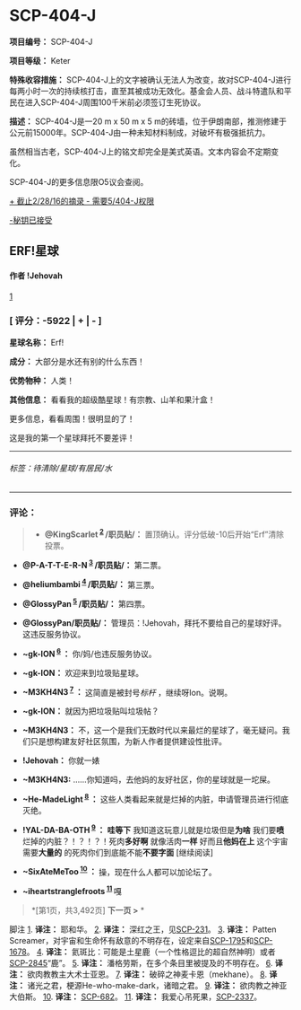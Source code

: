 # SCP-404-J
                        


**项目编号：** SCP-404-J

**项目等级：** Keter

**特殊收容措施：** SCP-404-J上的文字被确认无法人为改变，故对SCP-404-J进行每两小时一次的持续核打击，直至其被成功无效化。基金会人员、战斗特遣队和平民在进入SCP-404-J周围100千米前必须签订生死协议。

**描述：** SCP-404-J是一20 m x 50 m x 5 m的砖墙，位于伊朗南部，推测修建于公元前15000年。SCP-404-J由一种未知材料制成，对破坏有极强抵抗力。

虽然相当古老，SCP-404-J上的铭文却完全是美式英语。文本内容会不定期变化。

SCP-404-J的更多信息限O5议会查阅。


<a shape='rect' class='collapsible-block-link' href='javascript:;'>+&#160;&#25130;&#27490;2/28/16&#30340;&#25688;&#24405;&#160;-&#160;&#38656;&#35201;5/404-J&#26435;&#38480;</a>

<a shape='rect' class='collapsible-block-link' href='javascript:;'>-&#31192;&#38053;&#24050;&#25509;&#21463;</a>

## ERF!星球

#### 作者 !Jehovah<sup class='footnoteref'>
 <a shape='rect' class='footnoteref' id='footnoteref-1' href='javascript:;' onclick='WIKIDOT.page.utils.scrollToReference(&apos;footnote-1&apos;)'>1</a>
</sup>

### [ 评分：-5922 | + | - ]

**星球名称：** Erf!

**成分：** 大部分是水还有别的什么东西！

**优势物种：** 人类！

**其他信息：** 看看我的超级酷星球！有宗教、山羊和果汁盒！

更多信息，看看周围！很明显的了！

这是我的第一个星球拜托不要差评！


---

###### 标签：待清除/星球/有居民/水


---

### 评论：


> - **@KingScarlet<sup class='footnoteref'>
 <a shape='rect' class='footnoteref' id='footnoteref-2' href='javascript:;' onclick='WIKIDOT.page.utils.scrollToReference(&apos;footnote-2&apos;)'>2</a>
</sup> /职员贴/：** 置顶确认。评分低破-10后开始“Erf”清除投票。
- **@P-A-T-T-E-R-N<sup class='footnoteref'>
 <a shape='rect' class='footnoteref' id='footnoteref-3' href='javascript:;' onclick='WIKIDOT.page.utils.scrollToReference(&apos;footnote-3&apos;)'>3</a>
</sup> /职员贴/：** 第二票。
- **@heliumbambi<sup class='footnoteref'>
 <a shape='rect' class='footnoteref' id='footnoteref-4' href='javascript:;' onclick='WIKIDOT.page.utils.scrollToReference(&apos;footnote-4&apos;)'>4</a>
</sup> /职员贴/：** 第三票。
- **@GlossyPan<sup class='footnoteref'>
 <a shape='rect' class='footnoteref' id='footnoteref-5' href='javascript:;' onclick='WIKIDOT.page.utils.scrollToReference(&apos;footnote-5&apos;)'>5</a>
</sup> /职员贴/：** 第四票。






- **@GlossyPan/职员贴/：** 管理员：!Jehovah，拜托不要给自己的星球好评。这违反服务协议。
- **~gk-ION<sup class='footnoteref'>
 <a shape='rect' class='footnoteref' id='footnoteref-6' href='javascript:;' onclick='WIKIDOT.page.utils.scrollToReference(&apos;footnote-6&apos;)'>6</a>
</sup>：** 你/妈/也违反服务协议。


- **~gk-ION：** 欢迎来到垃圾贴星球。
- **~M3KH4N3<sup class='footnoteref'>
 <a shape='rect' class='footnoteref' id='footnoteref-7' href='javascript:;' onclick='WIKIDOT.page.utils.scrollToReference(&apos;footnote-7&apos;)'>7</a>
</sup>：** 这简直是被封号*标杆* ，继续呀Ion。说啊。
- **~gk-ION：** 就因为把垃圾贴叫垃圾帖？
- **~M3KH4N3：** 不，这一个是我们无数时代以来最烂的星球了，毫无疑问。我们只是想构建友好社区氛围，为新人作者提供建设性批评。




- **!Jehovah：** 你就一婊
- **~M3KH4N3:** ……你知道吗，去他妈的友好社区，你的星球就是一坨屎。




- **~He-MadeLight<sup class='footnoteref'>
 <a shape='rect' class='footnoteref' id='footnoteref-8' href='javascript:;' onclick='WIKIDOT.page.utils.scrollToReference(&apos;footnote-8&apos;)'>8</a>
</sup>：** 这些人类看起来就是烂掉的内脏，申请管理员进行彻底灭绝。
- **!YAL-DA-BA-OTH<sup class='footnoteref'>
 <a shape='rect' class='footnoteref' id='footnoteref-9' href='javascript:;' onclick='WIKIDOT.page.utils.scrollToReference(&apos;footnote-9&apos;)'>9</a>
</sup>：** **哇等下** 我知道这玩意儿就是垃圾但是**为啥** 我们要**喷** 烂掉的内脏？！？！？！死肉**多好啊** 就像活肉**一样** 好而且**他妈在上** 这个宇宙需要**大量的** 的死肉你们到底能不能**不要字面** [继续阅读]
- **~SixAteMeToo<sup class='footnoteref'>
 <a shape='rect' class='footnoteref' id='footnoteref-10' href='javascript:;' onclick='WIKIDOT.page.utils.scrollToReference(&apos;footnote-10&apos;)'>10</a>
</sup>：** 操，现在什么人都可以加论坛了。
- **~iheartstranglefroots<sup class='footnoteref'>
 <a shape='rect' class='footnoteref' id='footnoteref-11' href='javascript:;' onclick='WIKIDOT.page.utils.scrollToReference(&apos;footnote-11&apos;)'>11</a>
</sup>**  嘎






> 
> *[第1页，共3,492页] **下一页 >** * 
> 






脚注
<a shape='rect' href='javascript:;' onclick='WIKIDOT.page.utils.scrollToReference(&apos;footnoteref-1&apos;)'>1</a>. **译注：** 耶和华。
<a shape='rect' href='javascript:;' onclick='WIKIDOT.page.utils.scrollToReference(&apos;footnoteref-2&apos;)'>2</a>. **译注：** 深红之王，见[SCP-231](//scp-wiki-cn.wikidot.com/scp-231)。
<a shape='rect' href='javascript:;' onclick='WIKIDOT.page.utils.scrollToReference(&apos;footnoteref-3&apos;)'>3</a>. **译注：** Patten Screamer，对宇宙和生命怀有敌意的不明存在，设定来自[SCP-1795](//scp-wiki-cn.wikidot.com/scp-1795)和[SCP-1678](//scp-wiki-cn.wikidot.com/scp-1678)。
<a shape='rect' href='javascript:;' onclick='WIKIDOT.page.utils.scrollToReference(&apos;footnoteref-4&apos;)'>4</a>. **译注：** 氦斑比：可能是土星鹿（一个性格逗比的超自然神明）或者[SCP-2845](//scp-wiki-cn.wikidot.com/scp-2845)“鹿”。
<a shape='rect' href='javascript:;' onclick='WIKIDOT.page.utils.scrollToReference(&apos;footnoteref-5&apos;)'>5</a>. **译注：** 潘格劳斯，在多个条目里被提及的不明存在。
<a shape='rect' href='javascript:;' onclick='WIKIDOT.page.utils.scrollToReference(&apos;footnoteref-6&apos;)'>6</a>. **译注：** 欲肉教教主大术士亚恩。
<a shape='rect' href='javascript:;' onclick='WIKIDOT.page.utils.scrollToReference(&apos;footnoteref-7&apos;)'>7</a>. **译注：** 破碎之神麦卡恩（mekhane）。
<a shape='rect' href='javascript:;' onclick='WIKIDOT.page.utils.scrollToReference(&apos;footnoteref-8&apos;)'>8</a>. **译注：** 诸光之君，梗源He-who-make-dark，诸暗之君。
<a shape='rect' href='javascript:;' onclick='WIKIDOT.page.utils.scrollToReference(&apos;footnoteref-9&apos;)'>9</a>. **译注：** 欲肉教之神亚大伯斯。
<a shape='rect' href='javascript:;' onclick='WIKIDOT.page.utils.scrollToReference(&apos;footnoteref-10&apos;)'>10</a>. **译注：** [SCP-682](//scp-wiki-cn.wikidot.com/scp-682)。
<a shape='rect' href='javascript:;' onclick='WIKIDOT.page.utils.scrollToReference(&apos;footnoteref-11&apos;)'>11</a>. **译注：** 我爱心吊死果，[SCP-2337](//scp-wiki-cn.wikidot.com/scp-2337)。


                    